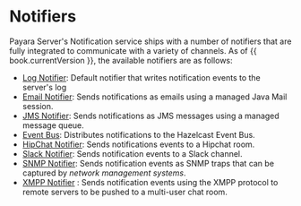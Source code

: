 # Notifiers

Payara Server's Notification service ships with a number of notifiers that are fully integrated to communicate with a variety of channels. As of {{ book.currentVersion }}, the available notifiers are as follows:

* [Log Notifier](log-notifier.md): Default notifier that writes notification events to the server's log
* [Email Notifier](): Sends notifications as emails using a managed Java Mail session.
* [JMS Notifier](jms-notifier.md): Sends notifications as JMS messages using a managed message queue.
* [Event Bus](): Distributes notifications to the Hazelcast Event Bus.
* [HipChat Notifier](hipchat-notifier.md): Sends notifications events to a Hipchat room.
* [Slack Notifier](slack-notifier.md): Sends notification events to a Slack channel.
* [SNMP Notifier](): Sends notification events as SNMP traps that can be captured by _network management systems_.
* [XMPP Notifier](xmpp-notifier.md) : Sends notification events using the XMPP protocol to remote servers to be pushed to a multi-user chat room.
